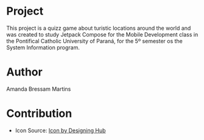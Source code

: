 # Project
This project is a quizz game about turistic locations around the world and was created to study Jetpack Compose for the Mobile Development class in the Pontifical Catholic University of Paraná, for the 5º semester os the System Information program.

# Author
Amanda Bressam Martins

# Contribution
* Icon Source: <a href="https://www.freepik.com/icon/tourist_9325682#fromView=search&page=1&position=78&uuid=97ffc378-4e82-4ae1-9f25-a4dac34bf0b5">Icon by Designing Hub</a>
